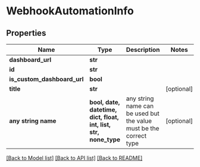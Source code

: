 # WebhookAutomationInfo


## Properties
Name | Type | Description | Notes
------------ | ------------- | ------------- | -------------
**dashboard_url** | **str** |  | 
**id** | **str** |  | 
**is_custom_dashboard_url** | **bool** |  | 
**title** | **str** |  | [optional] 
**any string name** | **bool, date, datetime, dict, float, int, list, str, none_type** | any string name can be used but the value must be the correct type | [optional]

[[Back to Model list]](../README.md#documentation-for-models) [[Back to API list]](../README.md#documentation-for-api-endpoints) [[Back to README]](../README.md)


